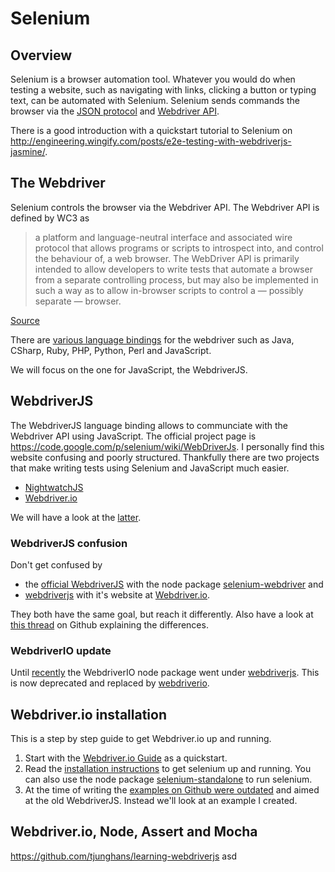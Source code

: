# Selenium

## Overview
Selenium is a browser automation tool. Whatever you would do when testing a website, such as navigating with links, clicking a button or typing text, can be automated with Selenium. Selenium sends commands the browser via the [JSON protocol](https://code.google.com/p/selenium/wiki/JsonWireProtocol) and [Webdriver API](http://www.w3.org/TR/webdriver/).

There is a good introduction with a quickstart tutorial to Selenium on http://engineering.wingify.com/posts/e2e-testing-with-webdriverjs-jasmine/.

## The Webdriver
Selenium controls the browser via the Webdriver API. The Webdriver API is defined by WC3 as
> a platform and language-neutral interface and associated wire protocol that  allows programs or scripts to introspect into, and control the behaviour of, a web browser. The WebDriver API is primarily intended to allow developers to write tests that automate a browser from a separate controlling process, but may also be implemented in such a way as to allow in-browser scripts to control a — possibly separate — browser.

[Source](http://www.w3.org/TR/webdriver/)

There are [various language bindings](http://docs.seleniumhq.org/docs/03_webdriver.jsp) for the webdriver such as Java, CSharp, Ruby, PHP, Python, Perl and JavaScript.

We will focus on the one for JavaScript, the WebdriverJS.

## WebdriverJS
The WebdriverJS language binding allows to communciate with the Webdriver API using JavaScript. The official project page is https://code.google.com/p/selenium/wiki/WebDriverJs. I personally find this website confusing and poorly structured. Thankfully there are two projects that make writing tests using Selenium and JavaScript much easier.

- [NightwatchJS](http://nightwatchjs.org/)
- [Webdriver.io](http://webdriver.io/)

We will have a look at the [latter](http://webdriver.io/).

### WebdriverJS confusion
Don't get confused by
- the [official WebdriverJS](https://code.google.com/p/selenium/wiki/WebDriverJs) with the node package [selenium-webdriver](https://www.npmjs.org/package/selenium-webdriver) and
- [webdriverjs](https://www.npmjs.org/package/webdriverjs) with it's website at [Webdriver.io](http://webdriver.io/).

They both have the same goal, but reach it differently. Also have a look at [this thread](https://github.com/webdriverio/webdriverio/issues/138) on Github explaining the differences.

### WebdriverIO update
Until [recently](https://twitter.com/webdriverio/status/486277447718297601) the WebdriverIO node package went under [webdriverjs](https://www.npmjs.org/package/webdriverjs). This is now deprecated and replaced by [webdriverio](https://www.npmjs.org/package/webdriverio).

## Webdriver.io installation
This is a step by step guide to get Webdriver.io up and running.

1. Start with the [Webdriver.io Guide](http://webdriver.io/guide.html) as a quickstart.
2. Read the [installation instructions](http://webdriver.io/guide/getstarted/install.html) to get selenium up and running. You can also use the node package [selenium-standalone](https://www.npmjs.org/package/selenium-standalone) to run selenium.
3. At the time of writing the [examples on Github were outdated](https://github.com/webdriverio/webdriverio/tree/master/examples) and aimed at the old WebdriverJS. Instead we'll look at an example I created.

## Webdriver.io, Node, Assert and Mocha

https://github.com/tjunghans/learning-webdriverjs
asd



